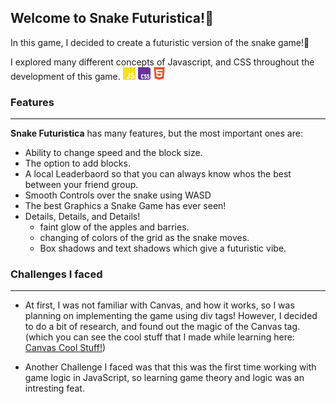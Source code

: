 <h2>Welcome to Snake Futuristica!🐍</h2>
In this game, I decided to create a futuristic version of the snake game!🔮

I explored many different concepts of Javascript, and CSS throughout the development of this game. <img src='./images/icons/JS.svg' alt="JS" width="20px"> <img src='./images/icons/CSS.svg' alt="CSS" width="20px"> <img src='./images/icons/HTML.svg' alt="HTML" width="20px">


<h3>Features</h3>
<hr>
<strong>Snake Futuristica</strong> has many features, but the most important ones are:

* Ability to change speed and the block size. 
* The option to add blocks. 
* A local Leaderbaord so that you can always know whos the best between your friend group. 
* Smooth Controls over the snake using WASD
* The best Graphics a Snake Game has ever seen!
* Details, Details, and Details!
    * faint glow of the apples and barries.
    * changing of colors of the grid as the snake moves.
    * Box shadows and text shadows which give a futuristic vibe.

<h3>Challenges I faced</h3>
<hr>

* At first, I was not familiar with Canvas, and how it works, so I was planning on implementing the game using div tags! However, I decided to do a bit of research, and found out the magic of the Canvas tag. (which you can see the cool stuff that I made while learning here: [Canvas Cool Stuff!](https://github.com/Mohammdamin-Sedaghat/Random-Side-Projects/tree/main/Canvas%20cool%20stuff))

* Another Challenge I faced was that this was the first time working with game logic in JavaScript, so learning game theory and logic was an intresting feat. 